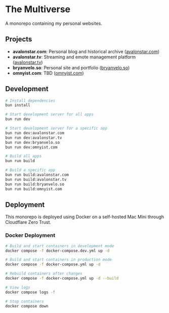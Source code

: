# The Multiverse

A monorepo containing my personal websites.

## Projects

- **avalonstar.com**: Personal blog and historical archive ([avalonstar.com](https://avalonstar.com))
- **avalonstar.tv**: Streaming and emote management platform ([avalonstar.tv](https://avalonstar.tv))
- **bryanvelo.so**: Personal site and portfolio ([bryanvelo.so](https://bryanvelo.so))
- **omnyist.com**: TBD ([omnyist.com](https://omnyist.com))

## Development

```bash
# Install dependencies
bun install

# Start development server for all apps
bun run dev

# Start development server for a specific app
bun run dev:avalonstar.com
bun run dev:avalonstar.tv
bun run dev:bryanvelo.so
bun run dev:omnyist.com

# Build all apps
bun run build

# Build a specific app
bun run build:avalonstar.com
bun run build:avalonstar.tv
bun run build:bryanvelo.so
bun run build:omnyist.com
```

## Deployment

This monorepo is deployed using Docker on a self-hosted Mac Mini through Cloudflare Zero Trust.

### Docker Deployment

```bash
# Build and start containers in development mode
docker compose -f docker-compose.dev.yml up -d

# Build and start containers in production mode
docker compose -f docker-compose.yml up -d

# Rebuild containers after changes
docker compose -f docker-compose.yml up -d --build

# View logs
docker compose logs -f

# Stop containers
docker compose down
```
